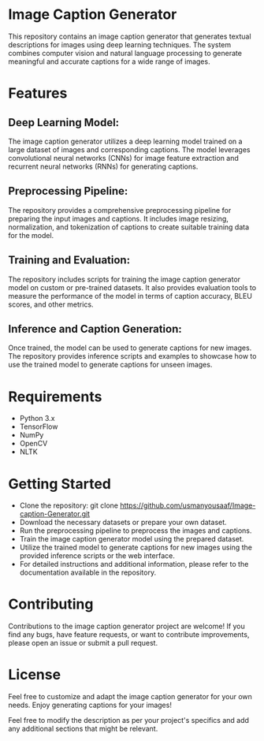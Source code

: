 # Image Caption Generator
This repository contains an image caption generator that generates textual descriptions for images using deep learning techniques. The system combines computer vision and natural language processing to generate meaningful and accurate captions for a wide range of images.

# Features
## Deep Learning Model:
The image caption generator utilizes a deep learning model trained on a large dataset of images and corresponding captions. The model leverages convolutional neural networks (CNNs) for image feature extraction and recurrent neural networks (RNNs) for generating captions.

## Preprocessing Pipeline:
The repository provides a comprehensive preprocessing pipeline for preparing the input images and captions. It includes image resizing, normalization, and tokenization of captions to create suitable training data for the model.

## Training and Evaluation: 
The repository includes scripts for training the image caption generator model on custom or pre-trained datasets. It also provides evaluation tools to measure the performance of the model in terms of caption accuracy, BLEU scores, and other metrics.

## Inference and Caption Generation:
Once trained, the model can be used to generate captions for new images. The repository provides inference scripts and examples to showcase how to use the trained model to generate captions for unseen images.


# Requirements
* Python 3.x
* TensorFlow
* NumPy
* OpenCV
* NLTK

# Getting Started
* Clone the repository: git clone https://github.com/usmanyousaaf/Image-caption-Generator.git
* Download the necessary datasets or prepare your own dataset.
* Run the preprocessing pipeline to preprocess the images and captions.
* Train the image caption generator model using the prepared dataset.
* Utilize the trained model to generate captions for new images using the provided inference scripts or the web interface.
* For detailed instructions and additional information, please refer to the documentation available in the repository.

# Contributing
Contributions to the image caption generator project are welcome! If you find any bugs, have feature requests, or want to contribute improvements, please open an issue or submit a pull request.

# License
Feel free to customize and adapt the image caption generator for your own needs. Enjoy generating captions for your images!

Feel free to modify the description as per your project's specifics and add any additional sections that might be relevant.
